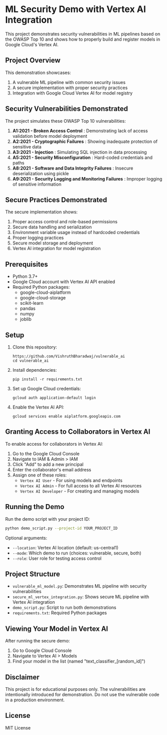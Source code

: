 # ML Security Demo with Vertex AI Integration

This project demonstrates security vulnerabilities in ML pipelines based on the OWASP Top 10 and shows how to properly build and register models in Google Cloud's Vertex AI.

## Project Overview

This demonstration showcases:

1. A vulnerable ML pipeline with common security issues
2. A secure implementation with proper security practices
3. Integration with Google Cloud Vertex AI for model registry

## Security Vulnerabilities Demonstrated

The project simulates these OWASP Top 10 vulnerabilities:

1. **A1:2021 - Broken Access Control** : Demonstrating lack of access validation before model deployment
2. **A2:2021 - Cryptographic Failures** : Showing inadequate protection of sensitive data
3. **A3:2021 - Injection** : Simulating SQL injection in data processing
4. **A5:2021 - Security Misconfiguration** : Hard-coded credentials and paths
5. **A8:2021 - Software and Data Integrity Failures** : Insecure deserialization using pickle
6. **A9:2021 - Security Logging and Monitoring Failures** : Improper logging of sensitive information

## Secure Practices Demonstrated

The secure implementation shows:

1. Proper access control and role-based permissions
2. Secure data handling and serialization
3. Environment variable usage instead of hardcoded credentials
4. Proper logging practices
5. Secure model storage and deployment
6. Vertex AI integration for model registration

## Prerequisites

* Python 3.7+
* Google Cloud account with Vertex AI API enabled
* Required Python packages:
  * google-cloud-aiplatform
  * google-cloud-storage
  * scikit-learn
  * pandas
  * numpy
  * joblib

## Setup

1. Clone this repository:
   ```
   https://github.com/VishruthBharadwaj/vulnerable_ai
   cd vulnerable_ai
   ```
2. Install dependencies:
   ```
   pip install -r requirements.txt
   ```
3. Set up Google Cloud credentials:
   ```
   gcloud auth application-default login
   ```
4. Enable the Vertex AI API:
   ```
   gcloud services enable aiplatform.googleapis.com
   ```

## Granting Access to Collaborators in Vertex AI

To enable access for collaborators in Vertex AI:

1. Go to the Google Cloud Console
2. Navigate to IAM & Admin > IAM
3. Click "Add" to add a new principal
4. Enter the collaborator's email address
5. Assign one of these roles:
   * `Vertex AI User` - For using models and endpoints
   * `Vertex AI Admin` - For full access to all Vertex AI resources
   * `Vertex AI Developer` - For creating and managing models

## Running the Demo

Run the demo script with your project ID:

```bash
python demo_script.py --project-id YOUR_PROJECT_ID
```

Optional arguments:

* `--location`: Vertex AI location (default: us-central1)
* `--mode`: Which demo to run (choices: vulnerable, secure, both)
* `--role`: User role for testing access control

## Project Structure

* `vulnerable_ml_model.py`: Demonstrates ML pipeline with security vulnerabilities
* `secure_ml_vertex_integration.py`: Shows secure ML pipeline with Vertex AI integration
* `demo_script.py`: Script to run both demonstrations
* `requirements.txt`: Required Python packages

## Viewing Your Model in Vertex AI

After running the secure demo:

1. Go to Google Cloud Console
2. Navigate to Vertex AI > Models
3. Find your model in the list (named "text_classifier_[random_id]")

## Disclaimer

This project is for educational purposes only. The vulnerabilities are intentionally introduced for demonstration. Do not use the vulnerable code in a production environment.

## License

MIT License
